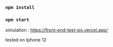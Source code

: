 ### `npm install`

### `npm start`

simulation : https://front-end-test-six.vercel.app/

tested on Iphone 12
